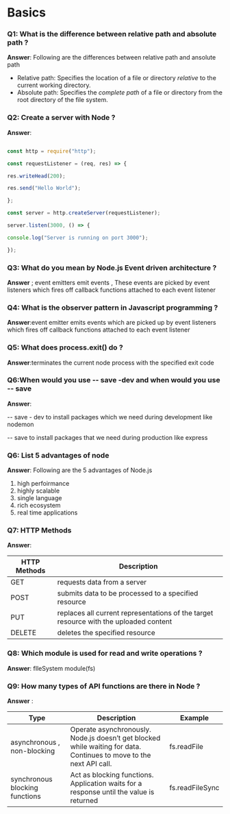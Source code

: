# Basics 



### Q1: What is the difference between relative path and absolute path ? 

**Answer**: Following are the differences between relative path and ansolute path 

- Relative path: Specifies the location of a file or directory *relative* to the current working directory.
- Absolute path: Specifies the *complete path* of a file or directory from the root directory of the file system.

### Q2: Create a server with Node ? 

**Answer**: 

```javascript

const http = require("http");

const requestListener = (req, res) => {

res.writeHead(200);

res.send("Hello World");

};

const server = http.createServer(requestListener);

server.listen(3000, () => {

console.log("Server is running on port 3000");

});
```

### Q3: What do you mean by Node.js Event driven architecture ? 

**Answer** ; event emitters emit events , These events are picked by event listeners which fires off callback functions attached to each event listener

### Q4: What is the observer pattern in Javascript programming ?

**Answer**:event emitter emits events which are picked up by event listeners which fires off callback functions attached to each event listener 

### Q5: What does process.exit() do ? 

**Answer**:terminates the current node process with the specified exit code 

### Q6:When would you use -- save -dev and when would you use -- save

**Answer**: 

-- save - dev to install packages which we need during development like nodemon

-- save to install packages that we need during production like express

### Q6: List 5 advantages of node 

**Answer**: Following are the 5 advantages of Node.js

1. high perfoirmance
2. highly scalable 
3. single language 
4. rich ecosystem
5. real time applications 

### Q7: HTTP Methods 

**Answer**:

| HTTP Methods | Description                                                  |
| ------------ | ------------------------------------------------------------ |
| GET          | requests data from a server                                  |
| POST         | submits data to be processed to a specified resource         |
| PUT          | replaces all current representations of the target resource with the uploaded content |
| DELETE       | deletes the specified resource                               |

### Q8: Which module is used for read and write operations ?

**Answer**: fIleSystem module(fs)

### Q9: How many types of API functions are there in Node ? 

**Answer** :

| Type                           | Description                                                  | Example         |
| ------------------------------ | ------------------------------------------------------------ | --------------- |
| asynchronous , non-blocking    | Operate asynchronously. Node.js doesn’t get blocked while waiting for data. Continues to move to the next API call. | fs.readFile     |
| synchronous blocking functions | Act as blocking functions. Application waits for a response until the value is returned | fs.readFileSync |

